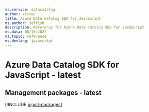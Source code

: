 ```yaml
---
ms.service: datacatalog
author: xirzec
title: Azure Data Catalog SDK for JavaScript
ms.author: jeffish
description: Reference for Azure Data Catalog SDK for JavaScript
ms.data: 08/15/2022
ms.topic: reference
ms.devlang: javascript
---
```

# Azure Data Catalog SDK for JavaScript - latest

## Management packages - latest
[!INCLUDE [mgmt-packages](data-catalog-mgmt-index.md)]